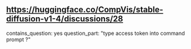 ## https://huggingface.co/CompVis/stable-diffusion-v1-4/discussions/28

contains_question: yes
question_part: "type access token into command prompt ?"